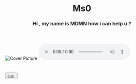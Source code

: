 
<head>   
  <header>
  <title>HTML base Tag</title>
      <base href="http://www.hsoub.com">
 
  <h1>Ms0</h1>
 <h3>Hi , my name is MDMN how i can help u ?</h3>
 <a>  </a>
  </header>
      
<head>


<body>

  
  
  
<picture>

<source srcset="unnamed.jpg" media="(min-width: 600px)">
  <img src="unnamed.jpg" alt="Cover Picture">

</picture>



<audio controls="controls">

  <source src="ggame.ogg" type="video/ogg">
  <source src="ggame.mp3" type="video/mp3">
  
    
</audio>


<p> 
  <h1>
    <button>
<a href="https://wiki.hsoub.com/HTML" target="_blank">link</a>.
</button>
</h1>
</p>


<body>
<html> 
